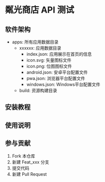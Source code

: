 # 粼光商店 API 测试

## 软件架构

* apps: 所有应用数据目录
  * xxxxxx: 应用数据目录
    * index.json: 应用展示在首页的信息
    * icon.svg: 矢量图标文件
    * icon.png: 位图图标文件
    * android.json: 安卓平台配置文件
    * pwa.json: 浏览器平台配置文件
    * windows.json: Windows平台配置文件
  * build: 资源构建目录

## 安装教程

## 使用说明

## 参与贡献

1. Fork 本仓库
2. 新建 Feat_xxx 分支
3. 提交代码
4. 新建 Pull Request
